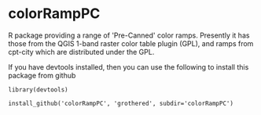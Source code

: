 colorRampPC
===========

R package providing a range of 'Pre-Canned' color ramps. Presently it has those from the QGIS 1-band raster color table plugin (GPL), and ramps from cpt-city which are distributed under the GPL.


If you have devtools installed, then you can use the following to install this package from github

    library(devtools)

    install_github('colorRampPC', 'grothered', subdir='colorRampPC')
